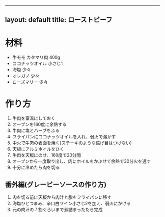 
---
layout: default
title: ローストビーフ
---


# 材料

- 牛モモ カタマリ肉 400g
- ココナッツオイル 小さじ1
- 海塩 少々
- オレガノ 少々
- ローズマリー 少々

# 作り方

1. 牛肉を室温にしておく
1. オーブンを160度に余熱する
1. 牛肉に塩とハーブをふる
1. フライパンにココナッツオイルを入れ、弱火で溶かす
1. 中火で牛肉の表面を焼く(ステーキのような焦げ目はつけない)
1. 天板にアルミホイルをひく
1. 牛肉を天板にのせ、160度で20分間
1. オーブンから一度取り出し、肉にホイルをかぶせて余熱で30分火を通す
1. 十分に冷めたら肉を切る

## 番外編(グレービーソースの作り方)

1. 肉を切る前に天板から肉汁と脂をフライパンに移す
1. 海塩ひとつまみ、辛口白ワイン小さじ2を加え、弱火にかける
1. 元の肉汁の７割ぐらいまで煮詰まったたら完成

